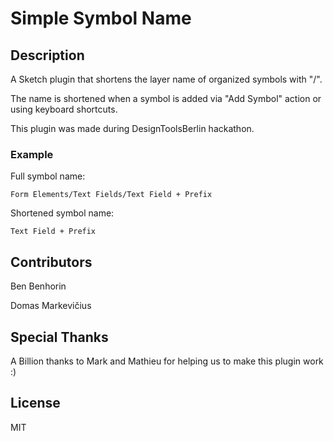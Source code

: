 # Simple Symbol Name

## Description

A Sketch plugin that shortens the layer name of organized symbols with "/".

The name is shortened when a symbol is added via "Add Symbol" action or using keyboard shortcuts.

This plugin was made during DesignToolsBerlin hackathon.


### Example

Full symbol name:

`Form Elements/Text Fields/Text Field + Prefix`

Shortened symbol name:

`Text Field + Prefix`

## Contributors

Ben Benhorin

Domas Markevičius

## Special Thanks

A Billion thanks to Mark and Mathieu for helping us to make this plugin work :)

## License

MIT
